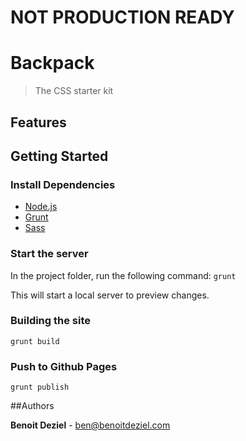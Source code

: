 # NOT PRODUCTION READY

# Backpack

> The CSS starter kit

## Features

## Getting Started

### Install Dependencies

- [Node.js](http://nodejs.org/)
- [Grunt](http://gruntjs.com)
- [Sass](http://sass-lang.com/)

### Start the server

In the project folder, run the following command:
```grunt```

This will start a local server to preview changes.

### Building the site
```grunt build```

### Push to Github Pages
```grunt publish```


##Authors

**Benoit Deziel** - [ben@benoitdeziel.com](mailto:ben@benoitdeziel.com)
